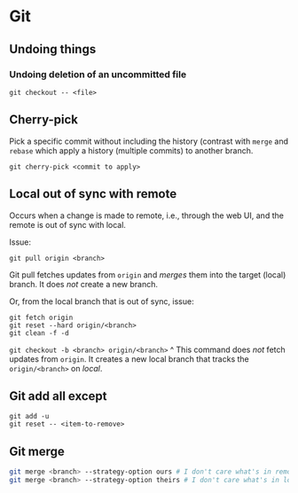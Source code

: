 # Git

## Undoing things

### Undoing deletion of an uncommitted file

`git checkout -- <file>`

## Cherry-pick

Pick a specific commit without including the history (contrast with `merge` and `rebase` which apply a history
(multiple commits) to another branch.

`git cherry-pick <commit to apply>`

## Local out of sync with remote

Occurs when a change is made to remote, i.e., through the web UI, and the remote is out of sync with local.

Issue:

```
git pull origin <branch>
```

Git pull fetches updates from `origin` and _merges_ them into the target (local) branch.
It does _not_ create a new branch.

Or, from the local branch that is out of sync, issue:

```
git fetch origin
git reset --hard origin/<branch>
git clean -f -d
```

`git checkout -b <branch> origin/<branch>` 
^ This command does _not_ fetch updates from `origin`. It creates a new local branch that tracks
the `origin/<branch>` on _local_.


## Git add all except

```
git add -u
git reset -- <item-to-remove>
```

## Git merge

```sh
git merge <branch> --strategy-option ours # I don't care what's in remote
git merge <branch> --strategy-option theirs # I don't care what's in local
```
